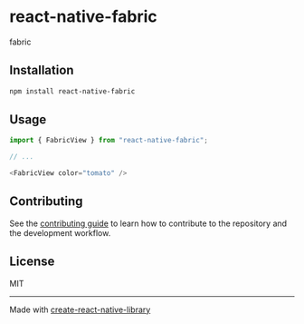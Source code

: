 # react-native-fabric

fabric

## Installation


```sh
npm install react-native-fabric
```


## Usage


```js
import { FabricView } from "react-native-fabric";

// ...

<FabricView color="tomato" />
```


## Contributing

See the [contributing guide](CONTRIBUTING.md) to learn how to contribute to the repository and the development workflow.

## License

MIT

---

Made with [create-react-native-library](https://github.com/callstack/react-native-builder-bob)
